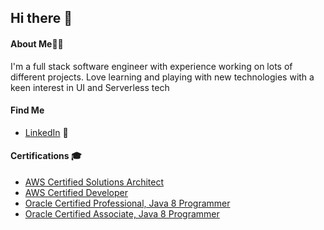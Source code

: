 ## Hi there 👋

#### About Me👨‍💻

I'm a full stack software engineer with experience working on lots of different projects.
Love learning and playing with new technologies with a keen interest in UI and Serverless tech

#### Find Me

- <a href="https://www.linkedin.com/in/kenneth-neary-a7885596/">LinkedIn</a> 💼

#### Certifications 🎓

- <a href="https://www.youracclaim.com/badges/92a4235e-d698-4d14-b2b9-5655ee782bf5">AWS Certified Solutions Architect</a>
- <a href="https://www.youracclaim.com/badges/5f08da96-5cc0-450c-98db-70d0ac9841f9">AWS Certified Developer</a>
- <a href="https://www.youracclaim.com/badges/617f88c2-fbc6-47f8-8c3a-acbf9f718e66">Oracle Certified Professional, Java 8 Programmer</a>
- <a href="https://www.youracclaim.com/badges/d18586fc-6605-4c43-9c3c-72841406dbfa">Oracle Certified Associate, Java 8 Programmer</a>
